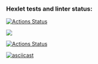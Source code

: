 ### Hexlet tests and linter status:
[![Actions Status](https://github.com/lawbich/java-project-lvl1/workflows/hexlet-check/badge.svg)](https://github.com/lawbich/java-project-lvl1/actions)

<a href="https://codeclimate.com/github/lawbich/java-project-lvl1"><img src="https://api.codeclimate.com/v1/badges/a99a88d28ad37a79dbf6/maintainability" /></a>

[![Actions Status](https://github.com/lawbich/java-project-lvl1/workflows/build/badge.svg)](https://github.com/lawbich/java-project-lvl1/actions)

[![asciicast](https://asciinema.org/a/MDHuftRxllSFbyLlF8S4TVmkX.svg)](https://asciinema.org/a/MDHuftRxllSFbyLlF8S4TVmkX)

